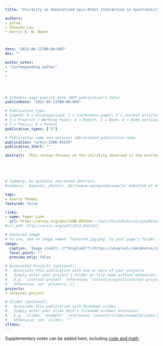 ```yaml
---
title: "Chirality as Generalized Spin-Orbit Interaction in Spintronics"

authors:
- yutao
- Zhaochu Luo
- Gerrit E. W. Bauer



date: "2022-06-11T00:00:00Z"
doi: ""

author_notes: 
- "Corresponding author"
-
-




# Schedule page publish date (NOT publication's date).
publishDate: "2022-06-11T00:00:00Z"

# Publication type.
# Legend: 0 = Uncategorized; 1 = Conference paper; 2 = Journal article;
# 3 = Preprint / Working Paper; 4 = Report; 5 = Book; 6 = Book section;
# 7 = Thesis; 8 = Patent
publication_types: ["3"]

# Publication name and optional abbreviated publication name.
publication: "arXiv:2206.05535"
publication_short: ""

abstract:  This review focuses on the chirality observed in the excited states of the magnetic order, dielectrics, and conductors that hold transverse spins when they are evanescent. Even without any relativistic effect, the transverse spin of the evanescent waves are locked to the momentum and the surface normal of their propagation plane. This chirality thereby acts as a generalized spin-orbit interaction, which leads to the discovery of various chiral interactions between magnetic, phononic, electronic, photonic, and plasmonic excitations in spintronics that mediate the excitation of quasiparticles into a single direction, leading to phenomena such as chiral spin and phonon pumping, chiral spin Seebeck, spin skin, magnonic trap, magnon Doppler, and spin diode effects. Intriguing analogies with electric counterparts in the nano-optics and plasmonics exist. After a brief review of the concepts of chirality that characterize the ground state chiral magnetic textures and chirally coupled magnets in spintronics, we turn to the chiral phenomena of excited states. We present a unified electrodynamic picture for dynamical chirality in spintronics in terms of generalized spin-orbit interaction and compare it with that in nano-optics and plasmonics. Based on the general theory, we subsequently review the theoretical progress and experimental evidence of chiral interaction, as well as the near-field transfer of the transverse spins, between various excitations in magnetic, photonic, electronic and phononic nanostructures at GHz time scales. We provide a perspective for future research before concluding this article.





# Summary. An optional shortened abstract.
#summary:  magnons, photons, microwave waveguidesangular momentum of evanescent field, noncontact pumping of electron spin, evanescent stray fields.

tags:
- Source Themes
featured: false

links:
- name: Paper Link
  url: https://arxiv.org/abs/2206.05535#:~:text=This%20chirality%20thereby%20acts%20as%20a%20generalized%20spin-orbit,magnonic%20trap%2C%20magnon%20Doppler%2C%20and%20spin%20diode%20effects.
#url_pdf: http://arxiv.org/pdf/1512.04133v1

# Featured image
# To use, add an image named `featured.jpg/png` to your page's folder. 
image:
  caption: 'Image credit: [**Unsplash**](https://unsplash.com/photos/s9CC2SKySJM)'
  focal_point: ""
  preview_only: false

# Associated Projects (optional).
#   Associate this publication with one or more of your projects.
#   Simply enter your project's folder or file name without extension.
#   E.g. `internal-project` references `content/project/internal-project/index.md`.
#   Otherwise, set `projects: []`.
projects:
- internal-project

# Slides (optional).
#   Associate this publication with Markdown slides.
#   Simply enter your slide deck's filename without extension.
#   E.g. `slides: "example"` references `content/slides/example/index.md`.
#   Otherwise, set `slides: ""`.
slides:
---
```


Supplementary notes can be added here, including [code and math](https://sourcethemes.com/academic/docs/writing-markdown-latex/).
